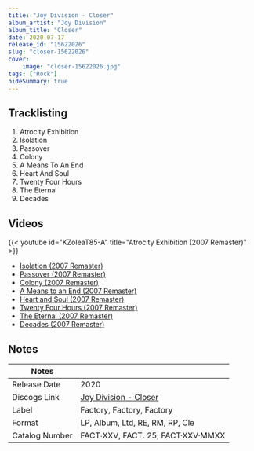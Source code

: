 ```yaml
---
title: "Joy Division - Closer"
album_artist: "Joy Division"
album_title: "Closer"
date: 2020-07-17
release_id: "15622026"
slug: "closer-15622026"
cover:
    image: "closer-15622026.jpg"
tags: ["Rock"]
hideSummary: true
---
```


## Tracklisting
1. Atrocity Exhibition
2. Isolation
3. Passover
4. Colony
5. A Means To An End
6. Heart And Soul
7. Twenty Four Hours
8. The Eternal
9. Decades

## Videos
{{< youtube id="KZoIeaT85-A" title="Atrocity Exhibition (2007 Remaster)" >}}
- [Isolation (2007 Remaster)](https://www.youtube.com/watch?v=5ViMA_qDKTU)
- [Passover (2007 Remaster)](https://www.youtube.com/watch?v=WS1PU4kZ2ao)
- [Colony (2007 Remaster)](https://www.youtube.com/watch?v=1JI1A_OI6S8)
- [A Means to an End (2007 Remaster)](https://www.youtube.com/watch?v=bBF3QQoZS1M)
- [Heart and Soul (2007 Remaster)](https://www.youtube.com/watch?v=atXB3qQ5CPU)
- [Twenty Four Hours (2007 Remaster)](https://www.youtube.com/watch?v=ULEUPSHCb2Y)
- [The Eternal (2007 Remaster)](https://www.youtube.com/watch?v=3YkutkTQOqc)
- [Decades (2007 Remaster)](https://www.youtube.com/watch?v=5-SZraSMiEc)

## Notes

| Notes          |             |
| ---------------| ----------- |
| Release Date   | 2020 |
| Discogs Link   | [Joy Division - Closer](https://www.discogs.com/release/15622026) |
| Label          | Factory, Factory, Factory |
| Format         | LP, Album, Ltd, RE, RM, RP, Cle |
| Catalog Number | FACT∙XXV, FACT. 25, FACT·XXV·MMXX |

